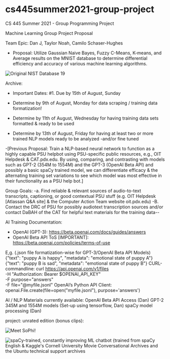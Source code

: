 # cs445summer2021-group-project
CS 445 Summer 2021 - Group Programming Project


Machine Learning Group Project Proposal


Team Epic: Dan J, Taylor Noah, Camilo Schaser-Hughes

- Proposal: Utilize Gaussian Naive Bayes, Fuzzy C-Means, K-means, and Average results on the MNIST database to determine differential efficiency and accuracy of various machine learning algorithms.




![Original NIST Database 19](https://user-images.githubusercontent.com/68046886/129511239-f020dd29-ae14-409f-ae20-b645bee91acd.png)



Archive:

- Important Dates: #1. Due by 15th of August, Sunday
- Determine by 9th of August, Monday for data scraping / training data formatization!

- Determine by 11th of August, Wednesday for having training data sets formatted & ready to be used
- Determine by 13th of August, Friday for having at least two or more trained NLP models ready to be analyzed -and/or fine tuned

-[Previous Proposal: Train a NLP-based neural network to function as a highly capable PSU helpbot using PSU-specific public resources, e.g., OIT Helpdesk & CAT.pdx.edu. By using, comparing, and contrasting with models such as GPT-2 (354M to 1554M) and the GPT-3 (OpenAI Beta API) and possibly a basic spaCy trained model, we can differentiate efficacy & the alternating training set variations to see which model was most effective in their functionality as a PSU help bot.]


Group Goals: -a. Find reliable & relevant sources of audio-to-text transcripts, captioning, or good contextual PSU stuff (e.g. OIT Helpdesk [Atlassan Q&A site] & the Computer Action Team website oit.pdx.edu)
-B. Contact the DRC of PSU for possibly audiotext transcription sources and/or contact DaBAH of the CAT for helpful text materials for the training data--

AI Training Documentation:
- OpenAI (GPT-3): https://beta.openai.com/docs/guides/answers
- OpenAI Beta API ToS [IMPORTANT]: https://beta.openai.com/policies/terms-of-use

E,g. (.json file formatization-wise for GPT-3/OpenAI Beta API Models)
{"text": "puppy A is happy", "metadata": "emotional state of puppy A"}
{"text": "puppy B is sad", "metadata": "emotional state of puppy B"}
CURL-commandline:
curl https://api.openai.com/v1/files \
  -H "Authorization: Bearer $OPENAI_API_KEY" \
  -F purpose="answers" \
  -F file="@myfile.jsonl"
OpenAI’s Python API Client:
openai.File.create(file=open("myfile.jsonl"), purpose='answers')

AI / NLP Materials currently available:
OpenAI Beta API Access (Dan)
GPT-2 345M and 1554M models (Set-up using tensorflow, Dan)
spaCy model processing (Dan)

project: unrated edition (bonus clips):

![Meet SoPhi!](https://user-images.githubusercontent.com/68046886/129514668-0beb11f6-0016-42cd-b31c-1d2c4973dea6.png)

![spaCy-trained, constantly improving ML chatbot {trained from spaCy English & Kaggle's Cornell University Movie Conversational Archives and the Ubuntu technical support archives](https://user-images.githubusercontent.com/68046886/129514658-fddfe824-d9b6-4dda-9191-4a1c01177452.png)
